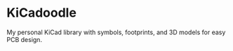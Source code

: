 # KiCadoodle
My personal KiCad library with symbols, footprints, and 3D models for easy PCB design.
